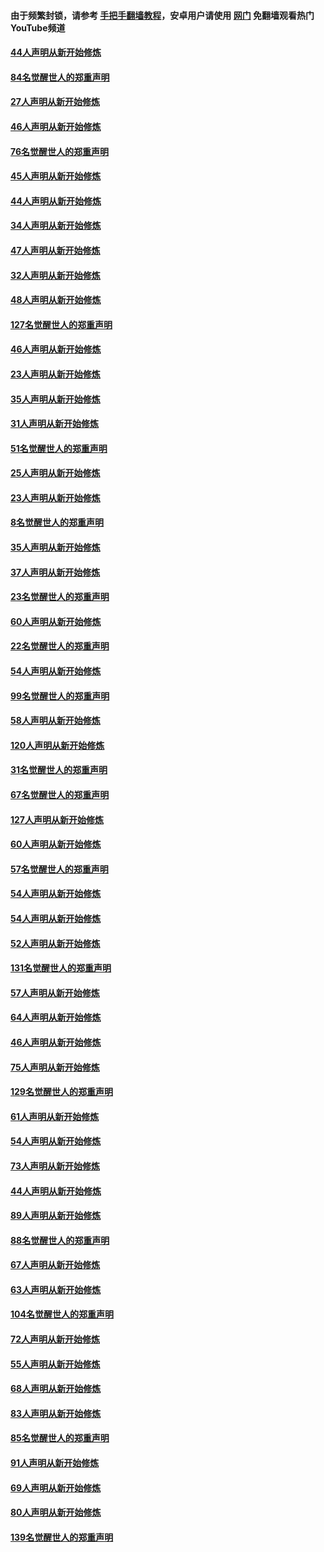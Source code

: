 #### 由于频繁封锁，请参考 [手把手翻墙教程](https://github.com/gfw-breaker/guides/wiki/)，安卓用户请使用 [网门](https://github.com/gfw-breaker/nogfw/blob/master/dl.md?t=03040000) 免翻墙观看热门YouTube频道 

#### [44人声明从新开始修炼](../pages/91/421544.md?t=03040000) 

#### [84名觉醒世人的郑重声明](../pages/91/421543.md?t=03040000) 

#### [27人声明从新开始修炼](../pages/91/421465.md?t=03040000) 

#### [46人声明从新开始修炼](../pages/91/421454.md?t=03040000) 

#### [76名觉醒世人的郑重声明](../pages/91/421453.md?t=03040000) 

#### [45人声明从新开始修炼](../pages/91/421452.md?t=03040000) 

#### [44人声明从新开始修炼](../pages/91/421422.md?t=03040000) 

#### [34人声明从新开始修炼](../pages/91/421322.md?t=03040000) 

#### [47人声明从新开始修炼](../pages/91/421264.md?t=03040000) 

#### [32人声明从新开始修炼](../pages/91/421225.md?t=03040000) 

#### [48人声明从新开始修炼](../pages/91/421202.md?t=03040000) 

#### [127名觉醒世人的郑重声明](../pages/91/421224.md?t=03040000) 

#### [46人声明从新开始修炼](../pages/91/421203.md?t=03040000) 

#### [23人声明从新开始修炼](../pages/91/421138.md?t=03040000) 

#### [35人声明从新开始修炼](../pages/91/421122.md?t=03040000) 

#### [31人声明从新开始修炼](../pages/91/421081.md?t=03040000) 

#### [51名觉醒世人的郑重声明](../pages/91/421080.md?t=03040000) 

#### [25人声明从新开始修炼](../pages/91/421020.md?t=03040000) 

#### [23人声明从新开始修炼](../pages/91/420884.md?t=03040000) 

#### [8名觉醒世人的郑重声明](../pages/91/420883.md?t=03040000) 

#### [35人声明从新开始修炼](../pages/91/420809.md?t=03040000) 

#### [37人声明从新开始修炼](../pages/91/420766.md?t=03040000) 

#### [23名觉醒世人的郑重声明](../pages/91/420765.md?t=03040000) 

#### [60人声明从新开始修炼](../pages/91/420727.md?t=03040000) 

#### [22名觉醒世人的郑重声明](../pages/91/420726.md?t=03040000) 

#### [54人声明从新开始修炼](../pages/91/420529.md?t=03040000) 

#### [99名觉醒世人的郑重声明](../pages/91/420528.md?t=03040000) 

#### [58人声明从新开始修炼](../pages/91/420198.md?t=03040000) 

#### [120人声明从新开始修炼](../pages/91/420141.md?t=03040000) 

#### [31名觉醒世人的郑重声明](../pages/91/420197.md?t=03040000) 

#### [67名觉醒世人的郑重声明](../pages/91/420140.md?t=03040000) 

#### [127人声明从新开始修炼](../pages/91/420082.md?t=03040000) 

#### [60人声明从新开始修炼](../pages/91/420081.md?t=03040000) 

#### [57名觉醒世人的郑重声明](../pages/91/420080.md?t=03040000) 

#### [54人声明从新开始修炼](../pages/91/419533.md?t=03040000) 

#### [54人声明从新开始修炼](../pages/91/419532.md?t=03040000) 

#### [52人声明从新开始修炼](../pages/91/419531.md?t=03040000) 

#### [131名觉醒世人的郑重声明](../pages/91/419530.md?t=03040000) 

#### [57人声明从新开始修炼](../pages/91/419430.md?t=03040000) 

#### [64人声明从新开始修炼](../pages/91/419429.md?t=03040000) 

#### [46人声明从新开始修炼](../pages/91/419428.md?t=03040000) 

#### [75人声明从新开始修炼](../pages/91/419427.md?t=03040000) 

#### [129名觉醒世人的郑重声明](../pages/91/419426.md?t=03040000) 

#### [61人声明从新开始修炼](../pages/91/419198.md?t=03040000) 

#### [54人声明从新开始修炼](../pages/91/419197.md?t=03040000) 

#### [73人声明从新开始修炼](../pages/91/419196.md?t=03040000) 

#### [44人声明从新开始修炼](../pages/91/419075.md?t=03040000) 

#### [89人声明从新开始修炼](../pages/91/419074.md?t=03040000) 

#### [88名觉醒世人的郑重声明](../pages/91/419195.md?t=03040000) 

#### [67人声明从新开始修炼](../pages/91/419073.md?t=03040000) 

#### [63人声明从新开始修炼](../pages/91/419072.md?t=03040000) 

#### [104名觉醒世人的郑重声明](../pages/91/419071.md?t=03040000) 

#### [72人声明从新开始修炼](../pages/91/418902.md?t=03040000) 

#### [55人声明从新开始修炼](../pages/91/418901.md?t=03040000) 

#### [68人声明从新开始修炼](../pages/91/418900.md?t=03040000) 

#### [83人声明从新开始修炼](../pages/91/418757.md?t=03040000) 

#### [85名觉醒世人的郑重声明](../pages/91/418899.md?t=03040000) 

#### [91人声明从新开始修炼](../pages/91/418756.md?t=03040000) 

#### [69人声明从新开始修炼](../pages/91/418755.md?t=03040000) 

#### [80人声明从新开始修炼](../pages/91/418754.md?t=03040000) 

#### [139名觉醒世人的郑重声明](../pages/91/418753.md?t=03040000) 

